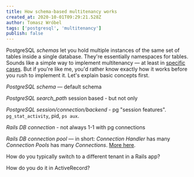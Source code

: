 ```yaml
---
title: How schema-based multitenancy works
created_at: 2020-10-01T09:29:21.528Z
author: Tomasz Wróbel
tags: ['postgresql', 'multitenancy']
publish: false
---
```


PostgreSQL _schemas_ let you hold multiple instances of the same set of tables inside a single database. They're essentially namespaces for tables. Sounds like a simple way to implement multitenancy — at least in [specific cases](https://blog.arkency.com/comparison-of-approaches-to-multitenancy-in-rails-apps/). But if you're like me, you'd rather know exactly how it works before you rush to implement it. Let's explain basic concepts first.

*PostgreSQL schema* — default schema

*PostgreSQL search_path* session based - but not only

*PostgreSQL session/connection/backend* - pg "session features". `pg_stat_activity`, pid, `ps aux`.

*Rails DB connection* - not always 1-1 with pg connections

*Rails DB connection pool* — in short: _Connection Handler_ has many _Connection Pools_ has many _Connections_. [More here](https://blog.arkency.com/rails-connections-pools-and-handlers/).

How do you typically switch to a different tenant in a Rails app?

How do you do it in ActiveRecord?



